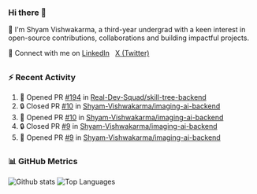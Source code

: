 ### Hi there 👋
🙌 I'm Shyam Vishwakarma, a third-year undergrad with a keen interest in open-source contributions, collaborations and building impactful projects.
<p></p>
<p align="left">
    🤝 Connect with me on
  <a href="https://www.linkedin.com/in/shyam-vishwakarma">LinkedIn</a>
    &nbsp;
  <a href="https://x.com/_shyam_v?t=ADOyWzHN8x5WXXqHPL3Lrg&s=09">X (Twitter)</a>
</p>

<!---## 🚀 Experience
- **[Company Name]** | [Position] | [Duration]
  - [Key Achievement/Responsibility]
  - [Key Achievement/Responsibility]

- **[Company Name]** | [Position] | [Duration]
  - [Key Achievement/Responsibility]
  - [Key Achievement/Responsibility]

## 💻 Projects
### [Project Name]
- Description: Brief project description
- Tech Stack: [Technologies]
- [Live Demo](link) | [GitHub](link)

### [Project Name]
- Description: Brief project description
- Tech Stack: [Technologies]
- [Live Demo](link) | [GitHub](link)--->

##
### :zap: Recent Activity
<!--START_SECTION:activity-->
1. 💪 Opened PR [#194](https://github.com/Real-Dev-Squad/skill-tree-backend/pull/194) in [Real-Dev-Squad/skill-tree-backend](https://github.com/Real-Dev-Squad/skill-tree-backend)
2. 🔒 Closed PR [#10](https://github.com/Shyam-Vishwakarma/imaging-ai-backend/pull/10) in [Shyam-Vishwakarma/imaging-ai-backend](https://github.com/Shyam-Vishwakarma/imaging-ai-backend)
3. 💪 Opened PR [#10](https://github.com/Shyam-Vishwakarma/imaging-ai-backend/pull/10) in [Shyam-Vishwakarma/imaging-ai-backend](https://github.com/Shyam-Vishwakarma/imaging-ai-backend)
4. 🔒 Closed PR [#9](https://github.com/Shyam-Vishwakarma/imaging-ai-backend/pull/9) in [Shyam-Vishwakarma/imaging-ai-backend](https://github.com/Shyam-Vishwakarma/imaging-ai-backend)
5. 💪 Opened PR [#9](https://github.com/Shyam-Vishwakarma/imaging-ai-backend/pull/9) in [Shyam-Vishwakarma/imaging-ai-backend](https://github.com/Shyam-Vishwakarma/imaging-ai-backend)
<!--END_SECTION:activity-->
##
### 📊 GitHub Metrics
  <!-- Profile Details -->
  <!---
  <img src="https://github-profile-summary-cards.vercel.app/api/cards/profile-details?username=shyam-vishwakarma&theme=transparent" alt="Profile Details" />
      <img src="https://github-readme-streak-stats.herokuapp.com/?user=shyam-vishwakarma&theme=transparent&hide_border=true" alt="GitHub Streak" />
  --->

<!---<div align="left">
  <!-- GitHub Stats Card -->
  <!---<img src="https://github-readme-stats.vercel.app/api?username=shyam-vishwakarma&show_icons=true&theme=radical&count_private=true&include_all_commits=true&hide_border=true" alt="GitHub Stats" />
</div>--->

<div align="left">

  <img src="http://github-profile-summary-cards.vercel.app/api/cards/stats?username=shyam-vishwakarma&theme=transparent" alt="Github stats" />
<img src="https://github-readme-stats.vercel.app/api/top-langs/?username=shyam-vishwakarma&layout=compact&theme=transparent&hide_border=true&langs_count=8" alt="Top Languages" />
<div align="left">
    
<!--
  <img src="https://github-profile-summary-cards.vercel.app/api/cards/most-commit-language?username=shyam-vishwakarma&theme=transparent&exclude=html&hide_border=false" alt="Commits per Language" />
  <img src="http://github-profile-summary-cards.vercel.app/api/cards/repos-per-language?username=shyam-vishwakarma&theme=transparent&exclude=html" alt="repos-per-language" />
</div>

##
### 🏆 Trophies

<div align="left">
  <img src="https://github-profile-trophy.vercel.app/?username=shyam-vishwakarma&theme=radical&no-frame=true&no-bg=false&margin-w=4&row=1&column=4" alt="GitHub Trophies" />
</div>
-->


